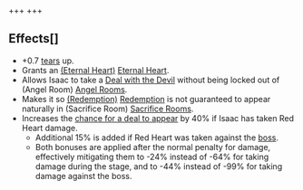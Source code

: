 +++
+++

Effects[]
---------


* +0.7 [tears](/wiki/Tears "Tears") up.
* Grants an [(Eternal Heart)](/wiki/Eternal_Heart "Eternal Heart") [Eternal Heart](/wiki/Eternal_Heart "Eternal Heart").
* Allows Isaac to take a [Deal with the Devil](/wiki/Devil_Room "Devil Room") without being locked out of (Angel Room) [Angel Rooms](/wiki/Angel_Room "Angel Room").
* Makes it so [(Redemption)](/wiki/Redemption "Redemption") [Redemption](/wiki/Redemption "Redemption") is not guaranteed to appear naturally in (Sacrifice Room) [Sacrifice Rooms](/wiki/Sacrifice_Room "Sacrifice Room").
* Increases the [chance for a deal to appear](/wiki/Devil_Room#Conditions_to_Make_Devil_Rooms_Appear "Devil Room") by 40% if Isaac has taken Red Heart damage.
	+ Additional 15% is added if Red Heart was taken against the [boss](/wiki/Boss "Boss").
	+ Both bonuses are applied after the normal penalty for damage, effectively mitigating them to -24% instead of -64% for taking damage during the stage, and to -44% instead of -99% for taking damage against the boss.
